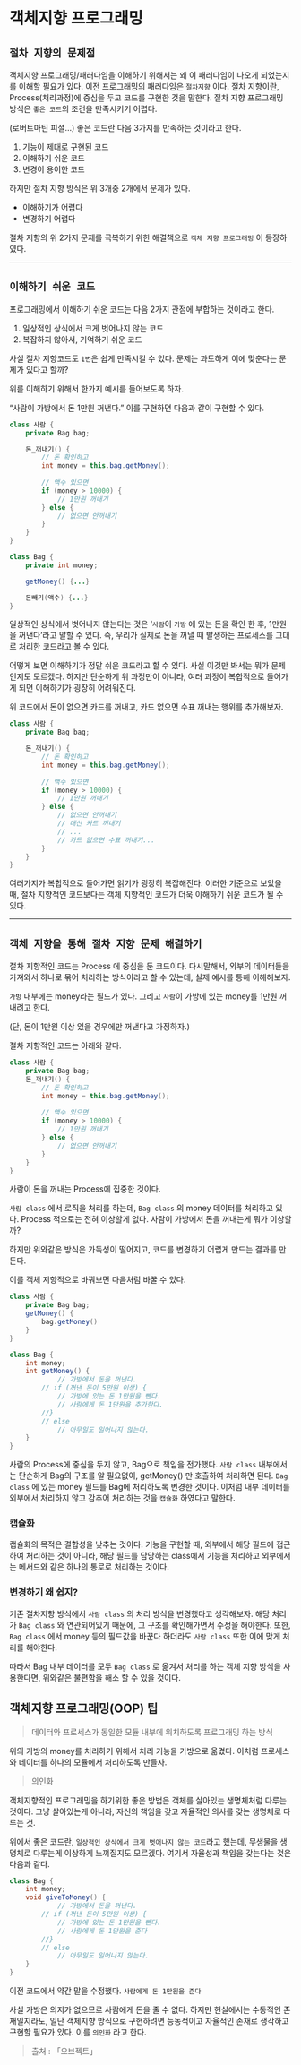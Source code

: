 # 객체지향 프로그래밍

## `절차 지향의 문제점`

객체지향 프로그래밍/패러다임을 이해하기 위해서는 왜 이 패러다임이 나오게 되었는지를 이해할 필요가 있다. 이전 프로그래밍의 패러다임은 `절차지향` 이다. 절차 지향이란, Process(처리과정)에 중심을 두고 코드를 구현한 것을 말한다. 절차 지향 프로그래밍 방식은 `좋은 코드`의 조건을 만족시키기 어렵다.

(로버트마틴 피셜...) 좋은 코드란 다음 3가지를 만족하는 것이라고 한다.
1. 기능이 제대로 구현된 코드
2. 이해하기 쉬운 코드
3. 변경이 용이한 코드

하지만 절차 지향 방식은 위 3개중 2개에서 문제가 있다.

- 이해하기가 어렵다
- 변경하기 어렵다

절차 지향의 위 2가지 문제를 극복하기 위한 해결책으로 `객체 지향 프로그래밍` 이 등장하였다.

---

## `이해하기 쉬운 코드`

프로그래밍에서 이해하기 쉬운 코드는 다음 2가지 관점에 부합하는 것이라고 한다.

1. 일상적인 상식에서 크게 벗어나지 않는 코드
2. 복잡하지 않아서, 기억하기 쉬운 코드

사실 절차 지향코드도 `1번`은 쉽게 만족시킬 수 있다. 문제는 과도하게 이에 맞춘다는 문제가 있다고 할까?

위를 이해하기 위해서 한가지 예시를 들어보도록 하자.

“사람이 가방에서 돈 1만원 꺼낸다.” 이를 구현하면 다음과 같이 구현할 수 있다.
```java
class 사람 {
	private Bag bag;

	돈_꺼내기() {
		// 돈 확인하고
		int money = this.bag.getMoney();
		
		// 액수 있으면 
		if (money > 10000) {
			// 1만원 꺼내기
		} else {
			// 없으면 안꺼내기
		}
	}
}

class Bag {
	private int money;

	getMoney() {...}

	돈빼기(액수) {...}
}

```

일상적인 상식에서 벗어나지 않는다는 것은 ‘`사람`이 `가방` 에 있는 돈을 확인 한 후, 1만원을 꺼낸다’라고 말할 수 있다. 즉, 우리가 실제로 돈을 꺼낼 때 발생하는 프로세스를 그대로 처리한 코드라고 볼 수 있다.

어떻게 보면 이해하기가 정말 쉬운 코드라고 할 수 있다. 사실 이것만 봐서는 뭐가 문제인지도 모르겠다.
하지만 단순하게 위 과정만이 아니라, 여러 과정이 복합적으로 들어가게 되면 이해하기가 굉장히 어려워진다.

위 코드에서 돈이 없으면 카드를 꺼내고, 카드 없으면 수표 꺼내는 행위를 추가해보자.
```java
class 사람 {
	private Bag bag;

	돈_꺼내기() {
		// 돈 확인하고
		int money = this.bag.getMoney();
		
		// 액수 있으면 
		if (money > 10000) {
			// 1만원 꺼내기
		} else {
			// 없으면 안꺼내기
			// 대신 카드 꺼내기
			// ...
			// 카드 없으면 수표 꺼내기...
		}
	}
}
```

여러가지가 복합적으로 들어가면 읽기가 굉장히 복잡해진다.
이러한 기준으로 보았을 때, 절차 지향적인 코드보다는 객체 지향적인 코드가 더욱 이해하기 쉬운 코드가 될 수 있다.

---

## `객체 지향을 통해 절차 지향 문제 해결하기`

절차 지향적인 코드는 Process 에 중심을 둔 코드이다. 다시말해서, 외부의 데이터들을 가져와서 하나로 묶어 처리하는 방식이라고 할 수 있는데, 실제 예시를 통해 이해해보자.

`가방` 내부에는 money라는 필드가 있다. 그리고 `사람`이 가방에 있는 money를 1만원 꺼내려고 한다.

(단, 돈이 1만원 이상 있을 경우에만 꺼낸다고 가정하자.)

절차 지향적인 코드는 아래와 같다.

```java
class 사람 {
	private Bag bag;
	돈_꺼내기() {
		// 돈 확인하고
		int money = this.bag.getMoney();
		
		// 액수 있으면 
		if (money > 10000) {
			// 1만원 꺼내기
		} else {
			// 없으면 안꺼내기
		}
	}
}
```

사람이 돈을 꺼내는 Process에 집중한 것이다.

`사람 class` 에서 로직을 처리를 하는데, `Bag class` 의 money 데이터를 처리하고 있다. Process 적으로는 전혀 이상할게 없다. 사람이 가방에서 돈을 꺼내는게 뭐가 이상할까?

하지만 위와같은 방식은 가독성이 떨어지고, 코드를 변경하기 어렵게 만드는 결과를 만든다.

이를 객체 지향적으로 바꿔보면 다음처럼 바꿀 수 있다.

```java
class 사람 {
	private Bag bag;
	getMoney() {
		bag.getMoney()
	}
}

class Bag {
	int money;
	int getMoney() {
			// 가방에서 돈을 꺼낸다.
		// if (꺼낸 돈이 5만원 이상) {
			// 가방에 있는 돈 1만원을 뺀다.
			// 사람에게 돈 1만원을 추가한다.
		//}
		// else 
			// 아무일도 일어나지 않는다.
	}
}
```

사람의 Process에 중심을 두지 않고, Bag으로 책임을 전가했다. `사람 class` 내부에서는 단순하게 Bag의 구조를 알 필요없이, getMoney() 만 호출하여 처리하면 된다. `Bag class` 에 있는 money 필드를 Bag에 처리하도록 변경한 것이다. 이처럼 내부 데이터를 외부에서 처리하지 않고 감추어 처리하는 것을 `캡슐화` 하였다고 말한다.

### 캡슐화

캡슐화의 목적은 결합성을 낮추는 것이다. 기능을 구현할 때, 외부에서 해당 필드에 접근하여 처리하는 것이 아니라, 해당 필드를 담당하는 class에서 기능을 처리하고 외부에서는 메서드와 같은 하나의 통로로 처리하는 것이다.

### 변경하기 왜 쉽지?

기존 절차지향 방식에서  `사람 class` 의 처리 방식을 변경했다고 생각해보자. 해당 처리가 `Bag class` 와 연관되어있기 때문에, 그 구조를 확인해가면서 수정을 해야한다. 또한, `Bag class` 에서 money 등의 필드값을 바꾼다 하더라도 `사람 class` 또한 이에 맞게 처리를 해야한다.

따라서 Bag 내부 데이터를 모두 `Bag class` 로 옮겨서 처리를 하는 객체 지향 방식을 사용한다면, 위와같은 불편함을 해소 할 수 있을 것이다.

## 객체지향 프로그래밍(OOP) 팁

> 데이터와 프로세스가 동일한 모듈 내부에 위치하도록 프로그래밍 하는 방식

위의 가방의 money를 처리하기 위해서 처리 기능을 가방으로 옮겼다. 이처럼 프로세스와 데이터를 하나의 모듈에서 처리하도록 만들자.

> 의인화

객체지향적인 프로그래밍을 하기위한 좋은 방법은 객체를 살아있는 생명체처럼 다루는 것이다. 그냥 살아있는게 아니라, 자신의 책임을 갖고 자율적인 의사를 갖는 생명체로 다루는 것.

위에서 좋은 코드란, `일상적인 상식에서 크게 벗어나지 않는 코드`라고 했는데, 무생물을 생명체로 다루는게 이상하게 느껴질지도 모르겠다. 여기서 자율성과 책임을 갖는다는 것은 다음과 같다.
```java
class Bag {
	int money;
	void giveToMoney() {
			// 가방에서 돈을 꺼낸다.
		// if (꺼낸 돈이 5만원 이상) {
			// 가방에 있는 돈 1만원을 뺀다.
			// 사람에게 돈 1만원을 준다
		//}
		// else 
			// 아무일도 일어나지 않는다.
	}
}
```
이전 코드에서 약간 말을 수정했다.
`사람에게 돈 1만원을 준다`

사실 가방은 의지가 없으므로 사람에게 돈을 줄 수 없다.
하지만 현실에서는 수동적인 존재일지라도, 일단 객체지향 방식으로 구현하려면 능동적이고 자율적인 존재로 생각하고 구현할 필요가 있다. 이를 `의인화` 라고 한다.


> 출처 : 「오브젝트」
